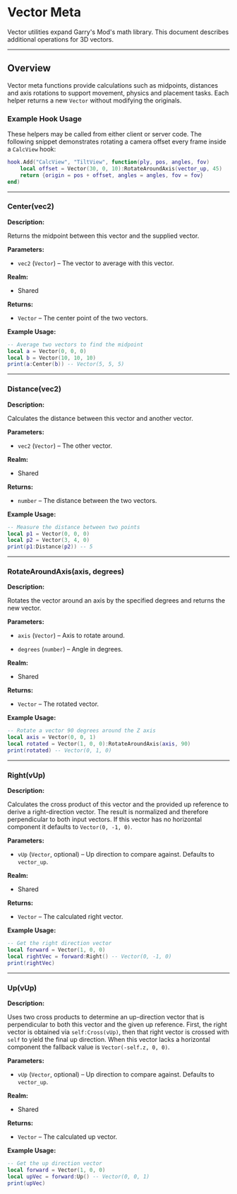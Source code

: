 # Vector Meta

Vector utilities expand Garry's Mod's math library. This document describes additional operations for 3D vectors.

---

## Overview

Vector meta functions provide calculations such as midpoints, distances and axis
rotations to support movement, physics and placement tasks. Each helper returns
a new `Vector` without modifying the originals.

### Example Hook Usage

These helpers may be called from either client or server code. The following
snippet demonstrates rotating a camera offset every frame inside a `CalcView`
hook:

```lua
hook.Add("CalcView", "TiltView", function(ply, pos, angles, fov)
    local offset = Vector(30, 0, 10):RotateAroundAxis(vector_up, 45)
    return {origin = pos + offset, angles = angles, fov = fov}
end)
```

---

### Center(vec2)

**Description:**

Returns the midpoint between this vector and the supplied vector.

**Parameters:**

* `vec2` (`Vector`) – The vector to average with this vector.


**Realm:**

* Shared


**Returns:**

* `Vector` – The center point of the two vectors.


**Example Usage:**

```lua
-- Average two vectors to find the midpoint
local a = Vector(0, 0, 0)
local b = Vector(10, 10, 10)
print(a:Center(b)) -- Vector(5, 5, 5)
```

---

### Distance(vec2)

**Description:**

Calculates the distance between this vector and another vector.

**Parameters:**

* `vec2` (`Vector`) – The other vector.


**Realm:**

* Shared


**Returns:**

* `number` – The distance between the two vectors.


**Example Usage:**

```lua
-- Measure the distance between two points
local p1 = Vector(0, 0, 0)
local p2 = Vector(3, 4, 0)
print(p1:Distance(p2)) -- 5
```

---

### RotateAroundAxis(axis, degrees)

**Description:**

Rotates the vector around an axis by the specified degrees and returns the new vector.

**Parameters:**

* `axis` (`Vector`) – Axis to rotate around.


* `degrees` (`number`) – Angle in degrees.


**Realm:**

* Shared


**Returns:**

* `Vector` – The rotated vector.


**Example Usage:**

```lua
-- Rotate a vector 90 degrees around the Z axis
local axis = Vector(0, 0, 1)
local rotated = Vector(1, 0, 0):RotateAroundAxis(axis, 90)
print(rotated) -- Vector(0, 1, 0)
```

---

### Right(vUp)

**Description:**

Calculates the cross product of this vector and the provided up reference to
derive a right-direction vector. The result is normalized and therefore
perpendicular to both input vectors. If this vector has no horizontal
component it defaults to `Vector(0, -1, 0)`.

**Parameters:**

* `vUp` (`Vector`, optional) – Up direction to compare against. Defaults to `vector_up`.


**Realm:**

* Shared


**Returns:**

* `Vector` – The calculated right vector.


**Example Usage:**

```lua
-- Get the right direction vector
local forward = Vector(1, 0, 0)
local rightVec = forward:Right() -- Vector(0, -1, 0)
print(rightVec)
```

---

### Up(vUp)

**Description:**

Uses two cross products to determine an up-direction vector that is
perpendicular to both this vector and the given up reference. First, the right
vector is obtained via `self:Cross(vUp)`, then that right vector is crossed with
`self` to yield the final up direction. When this vector lacks a horizontal
component the fallback value is `Vector(-self.z, 0, 0)`.

**Parameters:**

* `vUp` (`Vector`, optional) – Up direction to compare against. Defaults to `vector_up`.


**Realm:**

* Shared


**Returns:**

* `Vector` – The calculated up vector.


**Example Usage:**

```lua
-- Get the up direction vector
local forward = Vector(1, 0, 0)
local upVec = forward:Up() -- Vector(0, 0, 1)
print(upVec)
```
